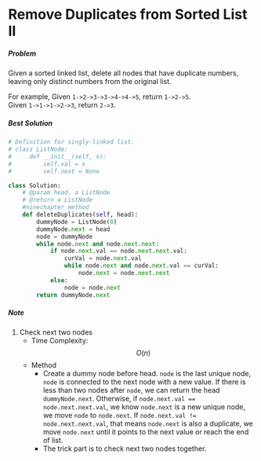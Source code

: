 # Remove Duplicates from Sorted List II
##### Problem
Given a sorted linked list, delete all nodes that have duplicate numbers, leaving only distinct numbers from the original list.

For example,
Given `1->2->3->3->4->4->5`, return `1->2->5`.  
Given `1->1->1->2->3`, return `2->3`.
##### Best Solution
```python
# Definition for singly-linked list.
# class ListNode:
#     def __init__(self, x):
#         self.val = x
#         self.next = None

class Solution:
    # @param head, a ListNode
    # @return a ListNode
    #ninechapter method
    def deleteDuplicates(self, head):
        dummyNode = ListNode(0)
        dummyNode.next = head
        node = dummyNode
        while node.next and node.next.next:
            if node.next.val == node.next.next.val:
                curVal = node.next.val
                while node.next and node.next.val == curVal:
                    node.next = node.next.next
            else:
                node = node.next
        return dummyNode.next
```
##### Note
1. Check next two nodes
    * Time Complexity: $$O(n)$$
    * Method
        * Create a dummy node before head. `node` is the last unique node, `node` is connected to the next node with a new value. If there is less than two nodes after `node`, we can return the head `dummyNode.next`. Otherwise, if `node.next.val == node.next.next.val`, we know `node.next` is a new unique node, we move `node` to `node.next`. If `node.next.val != node.next.next.val`, that means `node.next` is also a duplicate, we move `node.next` until it points to the next value or reach the end of list.
        * The trick part is to check next two nodes together.